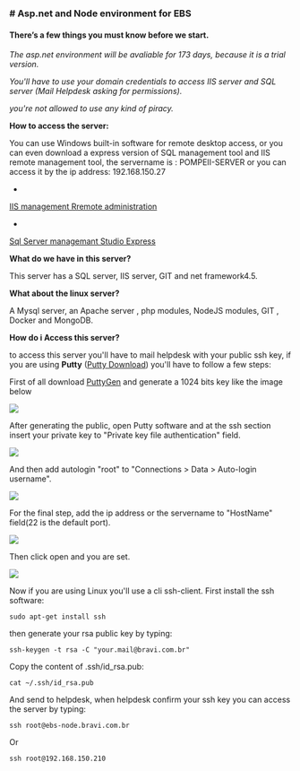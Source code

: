 ### # Asp.net and Node environment for EBS

#### There’s a few things you must know before we start.

*The asp.net environment will be avaliable for 173 days, because it is a trial version.*

*You'll have to use your domain credentials to  access IIS server and SQL server (Mail Helpdesk asking for permissions).*

*you're not allowed to use any kind of piracy.*

**How to access the server:**

You can use Windows built-in software for remote desktop access, or you can even download a express version of SQL management tool and IIS remote management tool, the servername is : POMPEII-SERVER or you can access it by the ip address: 192.168.150.27



* 
[IIS management Rremote administration](http://www.microsoft.com/en-us/download/details.aspx?id=41177)


* 
[Sql Server managemant Studio Express](http://www.microsoft.com/en-us/download/details.aspx?id=8961)

**What do we have in this server?**

This server has a SQL server, IIS server, GIT and net framework4.5.

**What about the linux server?**

A Mysql server, an Apache server , php modules, NodeJS modules, GIT , Docker and MongoDB.

**How do i Access this server?**

to access this server you'll have to  mail helpdesk with your public  ssh key, if you are using **Putty** ([Putty Download](http://the.earth.li/~sgtatham/putty/latest/x86/putty.exe)) you'll have to follow a few steps:

First of all download [PuttyGen](http://the.earth.li/~sgtatham/putty/latest/x86/puttygen.exe)
and generate a 1024 bits key like the image below

![](https://fbcdn-sphotos-g-a.akamaihd.net/hphotos-ak-xpa1/v/t1.0-9/10923627_921873291178791_5184804320464515594_n.jpg?oh=6819f19ec264efe57c2203c8883e875b&oe=5522539F&__gda__=1432331303_25cc43c0ae4cfffb183cb52a09d7d9f8)

After generating the public, open Putty software and at the ssh section insert your private key to "Private key file authentication" field.



![](https://fbcdn-sphotos-d-a.akamaihd.net/hphotos-ak-xpf1/v/t1.0-9/10406512_921878334511620_6985504713214886103_n.jpg?oh=4832f771a3177c0bb767d53444074b89&oe=5563EF8B&__gda__=1428469217_b31d01f4f9c9f085861560a418a5e921)


And then add  autologin "root" to "Connections > Data > Auto-login username".



![](https://scontent-a-gru.xx.fbcdn.net/hphotos-prn2/v/t1.0-9/10931333_921873294512124_2546614696336870759_n.jpg?oh=b5a3fbc4c48f04af8120c6c30193914e&oe=55281DED)

For the final step, add the ip address or the servername to "HostName" field(22 is the default port).


![](https://scontent-b-gru.xx.fbcdn.net/hphotos-xpf1/v/t1.0-9/10456036_921025871263533_6888076615864975161_n.jpg?oh=f12067db48196a226e368039d5d0e987&oe=55667D7B)

Then click open and you are set.

![](https://fbcdn-sphotos-d-a.akamaihd.net/hphotos-ak-xap1/v/t1.0-9/p75x225/10923234_920856041280516_3608805919538511181_n.jpg?oh=1bbb9b32fd864dfebaafc52752bd8bda&oe=555CA23D&__gda__=1428610580_806b8f695c971fac24e8f8229861fa3d)

Now if you are using Linux you'll use a cli ssh-client.
First install the ssh software:

```sudo apt-get install ssh```


then generate your rsa public key by typing:

```ssh-keygen -t rsa -C "your.mail@bravi.com.br"```

Copy the content of .ssh/id_rsa.pub:

```cat ~/.ssh/id_rsa.pub```

And send to helpdesk, when helpdesk confirm your ssh key you can access the server by typing:

```ssh root@ebs-node.bravi.com.br```

Or

```ssh root@192.168.150.210```











    






